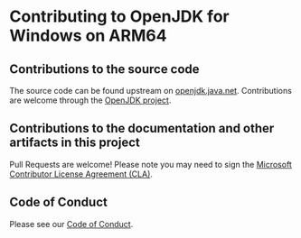 Contributing to OpenJDK for Windows on ARM64
=====

## Contributions to the source code
The source code can be found upstream on [openjdk.java.net](https://openjdk.java.net).
Contributions are welcome through the [OpenJDK project](https://openjdk.java.net/contribute/).

## Contributions to the documentation and other artifacts in this project
Pull Requests are welcome! Please note you may need to sign the [Microsoft Contributor License Agreement (CLA)](https://cla.opensource.microsoft.com/).

## Code of Conduct
Please see our [Code of Conduct](CODE_OF_CONDUCT.md).

